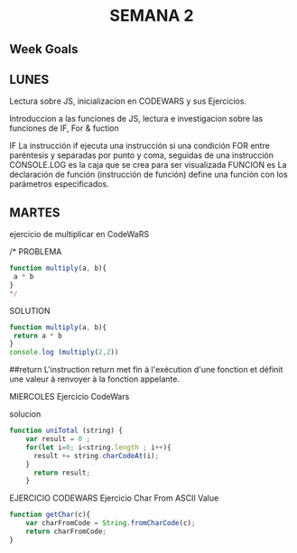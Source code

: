 <h1 align="center">SEMANA 2</h1>

<h2>Week Goals</h2>
<h2>LUNES</h2>

Lectura sobre JS, inicializacion en CODEWARS y sus Ejercicios. 

Introduccion a las funciones de JS, lectura e investigacion sobre las funciones de IF, For & fuction

IF La instrucción if ejecuta una instrucción si una condición 
FOR entre paréntesis y separadas por punto y coma, seguidas de una instrucción
CONSOLE.LOG es la caja que se crea para ser visualizada 
FUNCION es La declaración de función (instrucción de función) define una función con los parámetros especificados.

<h2>MARTES</h2>

ejercicio de multiplicar en CodeWaRS

/* PROBLEMA

```javascript
function multiply(a, b){
 a * b
}
*/
```

SOLUTION 

```javascript
function multiply(a, b){
 return a * b
}
console.log (multiply(2,2))
```


##return
L'instruction return met fin à l'exécution d'une fonction et définit une valeur à renvoyer à la fonction appelante.



MIERCOLES 
Ejercicio CodeWars



solucion 
```javascript
function uniTotal (string) {
    var result = 0 ; 
    for(let i=0; i<string.length ; i++){
      result += string.charCodeAt(i);
    }
      return result;
    }
```

EJERCICIO CODEWARS
Ejercicio Char From ASCII Value

```javascript
function getChar(c){
    var charFromCode = String.fromCharCode(c);
    return charFromCode;
}
```

